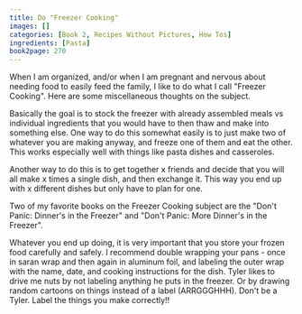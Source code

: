 ```yaml
---
title: Do "Freezer Cooking"
images: []
categories: [Book 2, Recipes Without Pictures, How Tos]
ingredients: [Pasta]
book2page: 270
---
```


When I am organized, and/or when I am pregnant and nervous about needing food to easily feed the family, I like to do what I call "Freezer Cooking". Here are some miscellaneous thoughts on the subject. 

Basically the goal is to stock the freezer with already assembled meals vs individual ingredients that you would have to then thaw and make into something else. One way to do this somewhat easily is to just make two of whatever you are making anyway, and freeze one of them and eat the other. This works especially well with things like pasta dishes and casseroles. 

Another way to do this is to get together x friends and decide that you will all make x times a single dish, and then exchange it. This way you end up with x different dishes but only have to plan for one. 

Two of my favorite books on the Freezer Cooking subject are the "Don't Panic: Dinner's in the Freezer" and "Don't Panic: More Dinner's in the Freezer". 

Whatever you end up doing, it is very important that you store your frozen food carefully and safely. I recommend double wrapping your pans - once in saran wrap and then again in aluminum foil, and labeling the outer wrap with the name, date, and cooking instructions for the dish. Tyler likes to drive me nuts by not labeling anything he puts in the freezer. Or by drawing random cartoons on things instead of a label (ARRGGGHHH). Don't be a Tyler. Label the things you make correctly!!